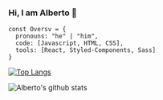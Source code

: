 ### Hi, I am Alberto 👋
```
const Oversv = {
  pronouns: "he" | "him",
  code: [Javascript, HTML, CSS],
  tools: [React, Styled-Components, Sass]
}
```
[![Top Langs](https://github-readme-stats.vercel.app/api/top-langs/?username=oversv&layout=compact)](https://github.com/oversv/github-readme-stats)

![Alberto's github stats](https://github-readme-stats.vercel.app/api?username=oversv&show_icons=true)
<!--
**Oversv/Oversv** is a ✨ _special_ ✨ repository because its `README.md` (this file) appears on your GitHub profile.

Here are some ideas to get you started:

- 🔭 I’m currently working on ...
- 🌱 I’m currently learning ...
- 👯 I’m looking to collaborate on ...
- 🤔 I’m looking for help with ...
- 💬 Ask me about ...
- 📫 How to reach me: ...
- 😄 Pronouns: ...
- ⚡ Fun fact: ...
-->
